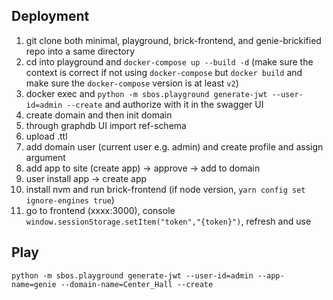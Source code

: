 ## Deployment

1. git clone both minimal, playground, brick-frontend, and genie-brickified repo into a same directory
2. cd into playground and `docker-compose up --build -d` (make sure the context is correct if not using `docker-compose` but `docker build` and make sure the `docker-compose` version is at least `v2`)
3. docker exec and `python -m sbos.playground generate-jwt --user-id=admin --create` and authorize with it in the swagger UI
4. create domain and then init domain
5. through graphdb UI import ref-schema
6. upload .ttl
7. add domain user (current user e.g. admin) and create profile and assign argument
8. add app to site (create app) -> approve -> add to domain
9. user install app -> create app
10. install nvm and run brick-frontend (if node version, `yarn config set ignore-engines true`)
11. go to frontend (xxxx:3000), console `window.sessionStorage.setItem("token","{token}")`, refresh and use


## Play

`python -m sbos.playground generate-jwt --user-id=admin --app-name=genie --domain-name=Center_Hall --create`
